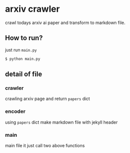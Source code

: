 # arxiv crawler

crawl todays arxiv ai paper and transform to markdown file.

## How to run?
just run `main.py`
```bash
$ python main.py
```

## detail of file
### crawler
crawling arxiv page and return `papers` dict

### encoder
using `papers` dict make markdown file with jekyll header

### main
main file
it just call two above functions

